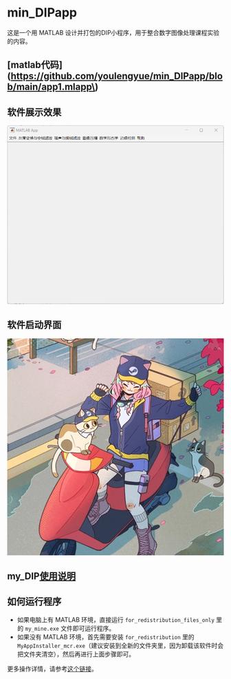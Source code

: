 # min_DIPapp

这是一个用 MATLAB 设计并打包的DIP小程序，用于整合数字图像处理课程实验的内容。

## [matlab代码](https://github.com/youlengyue/min_DIPapp/blob/main/app1.mlapp\)


## 软件展示效果

![软件展示效果](my_DIP.png)

## 软件启动界面

![软件启动界面](preview.jpg)

## my_DIP[使用说明](https://github.com/youlengyue/min_DIPapp/main/for_redistribution_files_only/help.txt)

## 如何运行程序

- 如果电脑上有 MATLAB 环境，直接运行 `for_redistribution_files_only` 里的 `my_mine.exe` 文件即可运行程序。
- 如果没有 MATLAB 环境，首先需要安装 `for_redistribution` 里的 `MyAppInstaller_mcr.exe`（建议安装到全新的文件夹里，因为卸载该软件时会把文件夹清空），然后再进行上面步骤即可。

更多操作详情，请参考[这个链接](http://t.csdnimg.cn/pMfYU)。
